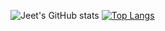 ![Jeet's GitHub stats](https://github-readme-stats.vercel.app/api?username=jeet23&show_icons=true)
[![Top Langs](https://github-readme-stats.vercel.app/api/top-langs/?username=jeet23&layout=compact)](https://github.com/jeet23/github-readme-stats)
